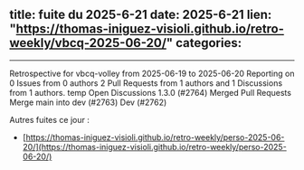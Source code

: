  
title:  fuite du 2025-6-21
date: 2025-6-21
lien: "https://thomas-iniguez-visioli.github.io/retro-weekly/vbcq-2025-06-20/"
categories:
  - 
---

Retrospective for vbcq-volley from 2025-06-19 to 2025-06-20
Reporting on 0 Issues from 0 authors
2 Pull Requests from 1 authors
and 1 Discussions from 1 authors.
temp
Open Discussions
1.3.0 (#2764)
Merged Pull Requests
Merge main into dev (#2763)
Dev (#2762)


Autres fuites ce jour :
- [https://thomas-iniguez-visioli.github.io/retro-weekly/perso-2025-06-20/](https://thomas-iniguez-visioli.github.io/retro-weekly/perso-2025-06-20/)
